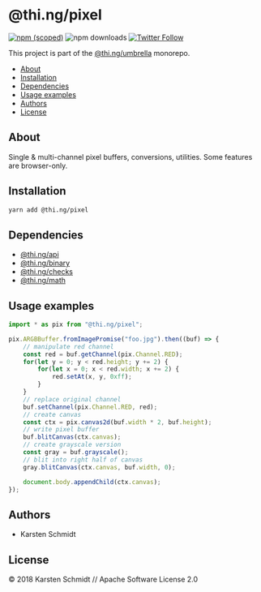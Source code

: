# @thi.ng/pixel

[![npm (scoped)](https://img.shields.io/npm/v/@thi.ng/pixel.svg)](https://www.npmjs.com/package/@thi.ng/pixel)
![npm downloads](https://img.shields.io/npm/dm/@thi.ng/pixel.svg)
[![Twitter Follow](https://img.shields.io/twitter/follow/thing_umbrella.svg?style=flat-square&label=twitter)](https://twitter.com/thing_umbrella)

This project is part of the
[@thi.ng/umbrella](https://github.com/thi-ng/umbrella/) monorepo.

<!-- TOC depthFrom:2 depthTo:3 -->

- [About](#about)
- [Installation](#installation)
- [Dependencies](#dependencies)
- [Usage examples](#usage-examples)
- [Authors](#authors)
- [License](#license)

<!-- /TOC -->

## About

Single & multi-channel pixel buffers, conversions, utilities. Some
features are browser-only.

## Installation

```bash
yarn add @thi.ng/pixel
```

## Dependencies

- [@thi.ng/api](https://github.com/thi-ng/umbrella/tree/master/packages/api)
- [@thi.ng/binary](https://github.com/thi-ng/umbrella/tree/master/packages/binary)
- [@thi.ng/checks](https://github.com/thi-ng/umbrella/tree/master/packages/checks)
- [@thi.ng/math](https://github.com/thi-ng/umbrella/tree/master/packages/math)

## Usage examples

```ts
import * as pix from "@thi.ng/pixel";

pix.ARGBBuffer.fromImagePromise("foo.jpg").then((buf) => {
    // manipulate red channel
    const red = buf.getChannel(pix.Channel.RED);
    for(let y = 0; y < red.height; y += 2) {
        for(let x = 0; x < red.width; x += 2) {
            red.setAt(x, y, 0xff);
        }
    }
    // replace original channel
    buf.setChannel(pix.Channel.RED, red);
    // create canvas
    const ctx = pix.canvas2d(buf.width * 2, buf.height);
    // write pixel buffer
    buf.blitCanvas(ctx.canvas);
    // create grayscale version
    const gray = buf.grayscale();
    // blit into right half of canvas
    gray.blitCanvas(ctx.canvas, buf.width, 0);

    document.body.appendChild(ctx.canvas);
});
```

## Authors

- Karsten Schmidt

## License

&copy; 2018 Karsten Schmidt // Apache Software License 2.0
